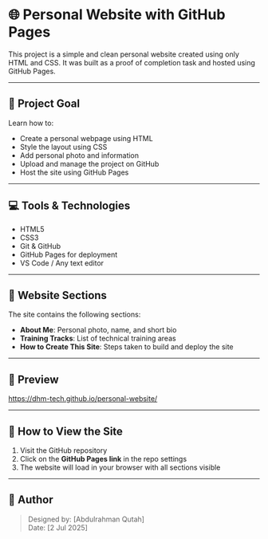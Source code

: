 # 🌐 Personal Website with GitHub Pages  
This project is a simple and clean personal website created using only HTML and CSS. It was built as a proof of completion task and hosted using GitHub Pages.

---

## 🎯 Project Goal  
Learn how to:

- Create a personal webpage using HTML  
- Style the layout using CSS  
- Add personal photo and information  
- Upload and manage the project on GitHub  
- Host the site using GitHub Pages  

---

## 💻 Tools & Technologies  
- HTML5  
- CSS3  
- Git & GitHub  
- GitHub Pages for deployment  
- VS Code / Any text editor  

---

## 📄 Website Sections  
The site contains the following sections:

- **About Me**: Personal photo, name, and short bio  
- **Training Tracks**: List of technical training areas  
- **How to Create This Site**: Steps taken to build and deploy the site  

---

## 🔗 Preview
https://dhm-tech.github.io/personal-website/

---

## 🚀 How to View the Site  
1. Visit the GitHub repository  
2. Click on the **GitHub Pages link** in the repo settings  
3. The website will load in your browser with all sections visible  

---

## 👤 Author  
> Designed by: [Abdulrahman Qutah]  
> Date: [2 Jul 2025]
